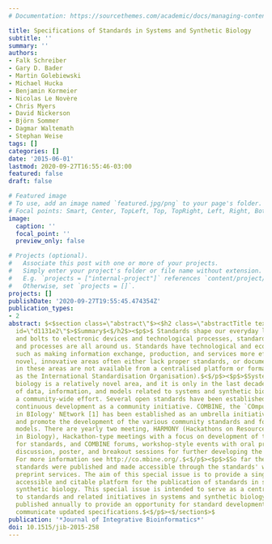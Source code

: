 ```yaml
---
# Documentation: https://sourcethemes.com/academic/docs/managing-content/

title: Specifications of Standards in Systems and Synthetic Biology
subtitle: ''
summary: ''
authors:
- Falk Schreiber
- Gary D. Bader
- Martin Golebiewski
- Michael Hucka
- Benjamin Kormeier
- Nicolas Le Novère
- Chris Myers
- David Nickerson
- Björn Sommer
- Dagmar Waltemath
- Stephan Weise
tags: []
categories: []
date: '2015-06-01'
lastmod: 2020-09-27T16:55:46-03:00
featured: false
draft: false

# Featured image
# To use, add an image named `featured.jpg/png` to your page's folder.
# Focal points: Smart, Center, TopLeft, Top, TopRight, Left, Right, BottomLeft, Bottom, BottomRight.
image:
  caption: ''
  focal_point: ''
  preview_only: false

# Projects (optional).
#   Associate this post with one or more of your projects.
#   Simply enter your project's folder or file name without extension.
#   E.g. `projects = ["internal-project"]` references `content/project/deep-learning/index.md`.
#   Otherwise, set `projects = []`.
projects: []
publishDate: '2020-09-27T19:55:45.474354Z'
publication_types:
- 2
abstract: $<$section class=\"abstract\"$><$h2 class=\"abstractTitle text-title my-1\"
  id=\"d1131e2\"$>$Summary$<$/h2$><$p$>$ Standards shape our everyday life. From nuts
  and bolts to electronic devices and technological processes, standardised products
  and processes are all around us. Standards have technological and economic benefits,
  such as making information exchange, production, and services more efficient. However,
  novel, innovative areas often either lack proper standards, or documents about standards
  in these areas are not available from a centralised platform or formal body (such
  as the International Standardisation Organisation).$<$/p$><$p$>$Systems and synthetic
  biology is a relatively novel area, and it is only in the last decade that the standardisation
  of data, information, and models related to systems and synthetic biology has become
  a community-wide effort. Several open standards have been established and are under
  continuous development as a community initiative. COMBINE, the `COmputational Modeling
  in BIology' NEtwork [1] has been established as an umbrella initiative to coordinate
  and promote the development of the various community standards and formats for computational
  models. There are yearly two meeting, HARMONY (Hackathons on Resources for Modeling
  in Biology), Hackathon-type meetings with a focus on development of the support
  for standards, and COMBINE forums, workshop-style events with oral presentations,
  discussion, poster, and breakout sessions for further developing the standards.
  For more information see http://co.mbine.org/.$<$/p$><$p$>$So far the different
  standards were published and made accessible through the standards' web-pages or
  preprint services. The aim of this special issue is to provide a single, easily
  accessible and citable platform for the publication of standards in systems and
  synthetic biology. This special issue is intended to serve as a central access point
  to standards and related initiatives in systems and synthetic biology, it will be
  published annually to provide an opportunity for standard development groups to
  communicate updated specifications.$<$/p$><$/section$>$
publication: '*Journal of Integrative Bioinformatics*'
doi: 10.1515/jib-2015-258
---
```

